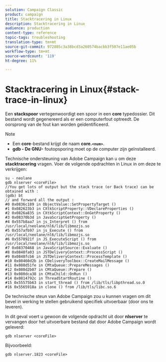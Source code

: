 ```yaml
---
solution: Campaign Classic
product: campaign
title: Stacktracering in Linux
description: Stacktracering in Linux
audience: production
content-type: reference
topic-tags: troubleshooting
translation-type: tm+mt
source-git-commit: 972885c3a38bcd3a260574bacbb3f507e11ae05b
workflow-type: tm+mt
source-wordcount: '119'
ht-degree: 11%

---
```



# Stacktracering in Linux{#stack-trace-in-linux}

Een **stackspoor** vertegenwoordigt een spoor in een **core** typedossier. Dit bestand wordt gegenereerd als er een computerfout optreedt. De oorsprong van de fout kan worden geïdentificeerd.

>[!NOTE]
>
>* Een **core**-bestand krijgt de naam **core.`<num>`**.
>* **gdb - De GNU-** foutopsporing moet op de computer zijn geïnstalleerd.

>



Technische ondersteuning van Adobe Campaign kan u om deze **stacktracering** vragen. Voer de volgende opdrachten in Linux in om deze te verkrijgen:

```
su - neolane
gdb nlserver <coreFile>
//You get lots of output but the stack trace (or Back trace) can be obtained with : 
(gdb) bt
// and forward all the output : 
#0 0x0836c189 in ObjectValue::SetPropertyTarget ()
#1 0x082623b3 in CXtkScriptProperty::VDeclareProperties ()
#2 0x0826a835 in CXtkScriptContext::OnGetProperty ()
#3 0x08370b3d in JavaScriptGetProperty ()
#4 0x557b8aa7 in js_Interpret () from /usr/local/neolane/nl6/lib/libmozjs.so
#5 0x557afb97 in js_Execute () from /usr/local/neolane/nl6/lib/libmozjs.so
#6 0x5578921f in JS_ExecuteScript () from /usr/local/neolane/nl6/lib/libmozjs.so
#7 0x08370468 in JavaScriptSource::Evaluate ()
#8 0x0848fa03 in JSTDeliveryContext::ProcessScript ()
#9 0x0848fcb6 in JSTDeliveryContext::ProcessTemplate ()
#10 0x08460d2b in CDeliveryToolbox::CreateMailMessage ()
#11 0x080d51fe in CMtaQueue::PrepareMessages ()
#12 0x080d2b07 in CMtaQueue::Prepare ()
#13 0x080dca38 in CMtaChild::OnRun ()
#14 0x0814792c in ThreadStartRoutine ()
#15 0x55575b63 in start_thread () from /lib/tls/libpthread.so.0
#16 0x5565918a in clone () from /lib/tls/libc.so.6
```

De technische steun van Adobe Campaign zou u kunnen vragen om dit bevel in werking te stellen gebruikend specifiek uitvoerbaar (door ons te leveren).

In dit geval voert u gewoon de volgende opdracht uit door **nlserver** te vervangen door het uitvoerbare bestand dat door Adobe Campaign wordt geleverd:

```
gdb nlserver <coreFile>
```

Bijvoorbeeld:

```
gdb nlserver.1823 <coreFile>
```

